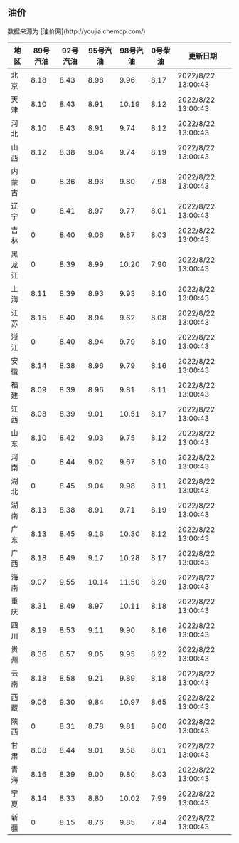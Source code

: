 
<!DOCTYPE html>
<html lang="zh-cn">
<head>
<link href="https://cdn.jsdelivr.net/gh/RookieFanzk/link/github.css" rel="stylesheet">
</head>

<body>
<h2>油价</h2>
<p>数据来源为 [油价网](http://youjia.chemcp.com/) </p>
<table>
<thead>
<tr>
<th>地区</th>
<th>89号汽油</th>
<th>92号汽油</th>
<th>95号汽油</th>
<th>98号汽油</th>
<th>0号柴油</th>
<th>更新日期</th>
</tr>
</thead>
<tbody>
<tr>
<td>北京</td>
<td>8.18</td>
<td>8.43</td>
<td>8.98</td>
<td>9.96</td>
<td>8.17</td>
<td>2022/8/22 13:00:43</td>
</tr>
<tr>
<td>天津</td>
<td>8.10</td>
<td>8.43</td>
<td>8.91</td>
<td>10.19</td>
<td>8.12</td>
<td>2022/8/22 13:00:43</td>
</tr>
<tr>
<td>河北</td>
<td>8.10</td>
<td>8.43</td>
<td>8.91</td>
<td>9.74</td>
<td>8.12</td>
<td>2022/8/22 13:00:43</td>
</tr>
<tr>
<td>山西</td>
<td>8.12</td>
<td>8.38</td>
<td>9.04</td>
<td>9.74</td>
<td>8.19</td>
<td>2022/8/22 13:00:43</td>
</tr>
<tr>
<td>内蒙古</td>
<td>0</td>
<td>8.36</td>
<td>8.93</td>
<td>9.80</td>
<td>7.98</td>
<td>2022/8/22 13:00:43</td>
</tr>
<tr>
<td>辽宁</td>
<td>0</td>
<td>8.41</td>
<td>8.97</td>
<td>9.77</td>
<td>8.01</td>
<td>2022/8/22 13:00:43</td>
</tr>
<tr>
<td>吉林</td>
<td>0</td>
<td>8.40</td>
<td>9.06</td>
<td>9.87</td>
<td>8.03</td>
<td>2022/8/22 13:00:43</td>
</tr>
<tr>
<td>黑龙江</td>
<td>0</td>
<td>8.39</td>
<td>8.99</td>
<td>10.20</td>
<td>7.90</td>
<td>2022/8/22 13:00:43</td>
</tr>
<tr>
<td>上海</td>
<td>8.11</td>
<td>8.39</td>
<td>8.93</td>
<td>9.93</td>
<td>8.10</td>
<td>2022/8/22 13:00:43</td>
</tr>
<tr>
<td>江苏</td>
<td>8.15</td>
<td>8.40</td>
<td>8.94</td>
<td>9.62</td>
<td>8.08</td>
<td>2022/8/22 13:00:43</td>
</tr>
<tr>
<td>浙江</td>
<td>0</td>
<td>8.40</td>
<td>8.94</td>
<td>9.79</td>
<td>8.10</td>
<td>2022/8/22 13:00:43</td>
</tr>
<tr>
<td>安徽</td>
<td>8.14</td>
<td>8.38</td>
<td>8.96</td>
<td>9.79</td>
<td>8.16</td>
<td>2022/8/22 13:00:43</td>
</tr>
<tr>
<td>福建</td>
<td>8.09</td>
<td>8.39</td>
<td>8.96</td>
<td>9.81</td>
<td>8.11</td>
<td>2022/8/22 13:00:43</td>
</tr>
<tr>
<td>江西</td>
<td>8.08</td>
<td>8.39</td>
<td>9.01</td>
<td>10.51</td>
<td>8.17</td>
<td>2022/8/22 13:00:43</td>
</tr>
<tr>
<td>山东</td>
<td>8.10</td>
<td>8.42</td>
<td>9.03</td>
<td>9.75</td>
<td>8.12</td>
<td>2022/8/22 13:00:43</td>
</tr>
<tr>
<td>河南</td>
<td>0</td>
<td>8.44</td>
<td>9.02</td>
<td>9.67</td>
<td>8.10</td>
<td>2022/8/22 13:00:43</td>
</tr>
<tr>
<td>湖北</td>
<td>0</td>
<td>8.45</td>
<td>9.04</td>
<td>9.98</td>
<td>8.11</td>
<td>2022/8/22 13:00:43</td>
</tr>
<tr>
<td>湖南</td>
<td>8.13</td>
<td>8.38</td>
<td>8.91</td>
<td>9.71</td>
<td>8.19</td>
<td>2022/8/22 13:00:43</td>
</tr>
<tr>
<td>广东</td>
<td>8.13</td>
<td>8.45</td>
<td>9.16</td>
<td>10.30</td>
<td>8.12</td>
<td>2022/8/22 13:00:43</td>
</tr>
<tr>
<td>广西</td>
<td>8.18</td>
<td>8.49</td>
<td>9.17</td>
<td>10.28</td>
<td>8.17</td>
<td>2022/8/22 13:00:43</td>
</tr>
<tr>
<td>海南</td>
<td>9.07</td>
<td>9.55</td>
<td>10.14</td>
<td>11.50</td>
<td>8.20</td>
<td>2022/8/22 13:00:43</td>
</tr>
<tr>
<td>重庆</td>
<td>8.31</td>
<td>8.49</td>
<td>8.97</td>
<td>10.11</td>
<td>8.18</td>
<td>2022/8/22 13:00:43</td>
</tr>
<tr>
<td>四川</td>
<td>8.19</td>
<td>8.53</td>
<td>9.11</td>
<td>9.90</td>
<td>8.16</td>
<td>2022/8/22 13:00:43</td>
</tr>
<tr>
<td>贵州</td>
<td>8.36</td>
<td>8.57</td>
<td>9.05</td>
<td>9.95</td>
<td>8.22</td>
<td>2022/8/22 13:00:43</td>
</tr>
<tr>
<td>云南</td>
<td>8.18</td>
<td>8.58</td>
<td>9.21</td>
<td>9.89</td>
<td>8.18</td>
<td>2022/8/22 13:00:43</td>
</tr>
<tr>
<td>西藏</td>
<td>9.06</td>
<td>9.30</td>
<td>9.84</td>
<td>10.97</td>
<td>8.65</td>
<td>2022/8/22 13:00:43</td>
</tr>
<tr>
<td>陕西</td>
<td>0</td>
<td>8.31</td>
<td>8.78</td>
<td>9.81</td>
<td>8.00</td>
<td>2022/8/22 13:00:43</td>
</tr>
<tr>
<td>甘肃</td>
<td>8.08</td>
<td>8.44</td>
<td>9.01</td>
<td>9.58</td>
<td>8.01</td>
<td>2022/8/22 13:00:43</td>
</tr>
<tr>
<td>青海</td>
<td>8.16</td>
<td>8.39</td>
<td>9.00</td>
<td>9.80</td>
<td>8.03</td>
<td>2022/8/22 13:00:43</td>
</tr>
<tr>
<td>宁夏</td>
<td>8.14</td>
<td>8.33</td>
<td>8.80</td>
<td>10.02</td>
<td>7.99</td>
<td>2022/8/22 13:00:43</td>
</tr>
<tr>
<td>新疆</td>
<td>0</td>
<td>8.15</td>
<td>8.76</td>
<td>9.85</td>
<td>7.84</td>
<td>2022/8/22 13:00:43</td>
</tr>
</tbody>
</table>
</body>
</html>

